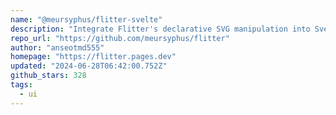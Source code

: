 ```yaml
---
name: "@meursyphus/flitter-svelte"
description: "Integrate Flitter's declarative SVG manipulation into Svelte applications."
repo_url: "https://github.com/meursyphus/flitter"
author: "anseotmd555"
homepage: "https://flitter.pages.dev"
updated: "2024-06-28T06:42:00.752Z"
github_stars: 328
tags: 
  - ui
---
```


